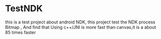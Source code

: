 # TestNDK
this is a test project about android NDK, this project test the NDK process Bitmap , And find that Using c++/JNI is more fast than canvas,it is a about 85 times faster
